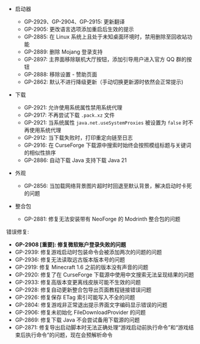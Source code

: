 ---
---

- 启动器
  - GP-2929、GP-2904、GP-2915: 更新翻译
  - GP-2905: 更改语言选项添加重启后生效的提示
  - GP-2885: 在 Linux 系统上且处于未知桌面环境时，禁用删除至回收站功能
  - GP-2889: 删除 Mojang 登录支持
  - GP-2897: 主界面移除联机大厅按钮，添加引导用户进入官方 QQ 群的按钮
  - GP-2888: 移除设置 - 赞助页面
  - GP-2862: 默认不进行降级更新（手动切换更新源时依然会正常提示)

- 下载
  - GP-2921: 允许使用系统属性禁用系统代理
  - GP-2917: 不再尝试下载 `.pack.xz` 文件
  - GP-2921: 当系统属性 `java.net.useSystemProxies` 被设置为 `false` 时不再使用系统代理
  - GP-2912: 当下载失败时，打印重定向链至日志
  - GP-2916: 在 CurseForge 下载源中搜索时始终会按照模组标题与关键词的相似性排序
  - GP-2886: 自动下载 Java 支持下载 Java 21

- 外观
  - GP-2856: 当加载网络背景图片超时时回退至默认背景，解决启动时卡死的问题

- 整合包
  - GP-2881: 修复无法安装带有 NeoForge 的 Modrinth 整合包的问题

错误修复: 

- **GP-2908 \[重要\]: 修复微软账户登录失败的问题**
- GP-2939: 修复游戏启动时包装命令会被添加两次的问题的问题
- GP-2936: 修复无法读取远古版本版本号的问题
- GP-2919: 修复 Minecraft 1.6 之前的版本没有声音的问题
- GP-2920: 修复了在 CurseForge 下载源中使用中文搜索无法呈现结果的问题
- GP-2933: 修复高版本变更离线皮肤可能不生效的问题
- GP-2928: 修复自动更新整合包导出页面教程链接错误问题
- GP-2926: 修复保存 ETag 索引可能写入不全的问题
- GP-2804: 修复游戏非正常退出提示界面文字编码显示错误的问题
- GP-2906: 修复未初始化 FileDownloadProvider 的问题
- GP-2869: 修复下载 Java 不会尝试备用下载源的问题
- GP-2871: 修复导出启动脚本时无法正确处理“游戏启动前执行命令”和“游戏结束后执行命令”的问题，现在会预解析命令